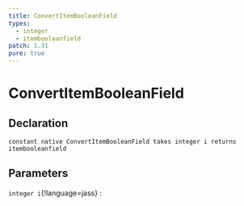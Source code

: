 ```yaml
---
title: ConvertItemBooleanField
types:
  - integer
  - itembooleanfield
patch: 1.31
pure: true
---
```


# ConvertItemBooleanField

## Declaration

```jass
constant native ConvertItemBooleanField takes integer i returns itembooleanfield
```

## Parameters
`integer i`{!language=jass}
: 
